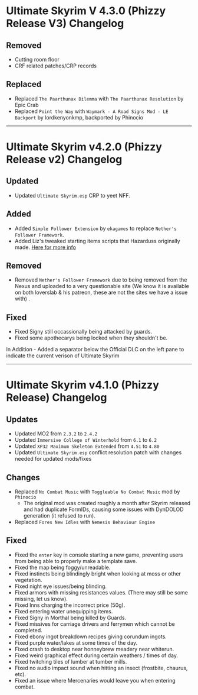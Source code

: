 # Ultimate Skyrim V 4.3.0 (Phizzy Release V3) Changelog

## Removed
- Cutting room floor
- CRF related patches/CRP records

## Replaced
- Replaced `The Paarthunax Dilemma` with `The Paarthunax Resolution` by Epic Crab
- Replaced `Point the Way` with `Waymark - A Road Signs Mod - LE Backport` by lordkenyonkmp, backported by Phinocio

-----

# Ultimate Skyrim v4.2.0 (Phizzy Release v2) Changelog

## Updated
- Updated `Ultimate Skyrim.esp` CRP to yeet NFF.

## Added
- Added `Simple Follower Extension` by `ekagames` to replace `Nether's Follower Framework`.
- Added Liz's tweaked starting items scripts that Hazarduss  originally made. [Here for more info](https://cdn.discordapp.com/attachments/746090937167642696/861319688515878942/Extra_starting_items.txt)

## Removed
- Removed `Nether's Follower Framework` due to being removed from the Nexus and uploaded to a very questionable site (We know it is available on both loverslab & his patreon, these are not the sites we have a issue with)
.

## Fixed
- Fixed Signy still occassionally being attacked by guards.
- Fixed some apothecarys being locked when they shouldn't be.

In Addition - Added a separator below the Official DLC on the left pane to indicate the current verison of Ultimate Skyrim

-----

# Ultimate Skyrim v4.1.0 (Phizzy Release) Changelog

## Updates
- Updated MO2 from `2.3.2` to `2.4.2`
- Updated `Immersive College of Winterhold` from `6.1` to `6.2`
- Updated `XP32 Maximum Skeleton Extended` from `4.51` to `4.80`
- Updated `Ultimate Skyrim.esp` conflict resolution patch with changes needed for updated mods/fixes

## Changes
- Replaced `No Combat Music` with `Toggleable No Combat Music` mod by `Phinocio`
	- The original mod was created roughly a month after Skyrim released and had duplicate FormIDs, causing some issues with DynDOLOD generation (it refused to run).
- Replaced `Fores New Idles` with `Nemesis Behaviour Engine`

## Fixed
- Fixed the `enter` key in console starting a new game, preventing users from being able to properly make a template save.
- Fixed the map being foggy/unreadable.
- Fixed instincts being blindingly bright when looking at moss or other vegetation.
- Fixed night eye issues/being blinding.
- Fixed armors with missing resistances values. (There may still be some missing, let us know).
- Fixed Inns charging the incorrect price (50g).
- Fixed entering water unequipping items.
- Fixed Signy in Morthal being killed by Guards.
- Fixed missives for carriage drivers and ferrymen which cannot be completed.
- Fixed ebony ingot breakdown recipes giving corundum ingots.
- Fixed purple water/lakes at some times of the day.
- Fixed crash to desktop near honneybrew meadery near whiterun.
- Fixed weird graphical effect during certain weathers / times of day.
- Fixed twitching tiles of lumber at tumber mills.
- Fixed no audio impact sound when hitting an insect (frostbite, chaurus, etc).
- Fixed an issue where Mercenaries would leave you when entering combat.
